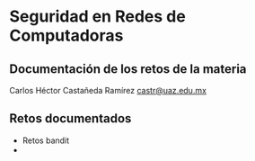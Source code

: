 # Seguridad en Redes de Computadoras
## Documentación de los retos de la materia

Carlos Héctor Castañeda Ramírez
castr@uaz.edu.mx

## Retos documentados
- Retos bandit
- 


